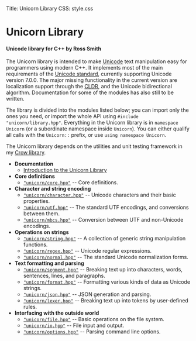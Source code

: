 Title: Unicorn Library
CSS: style.css

# Unicorn Library #

#### Unicode library for C++ by Ross Smith ####

The Unicorn library is intended to make [Unicode](http://www.unicode.org/)
text manipulation easy for programmers using modern C++. It implements most of
the main requirements of the [Unicode
standard](http://www.unicode.org/versions/latest/), currently supporting
Unicode version 7.0.0. The major missing functionality in the current version
are localization support through the [CLDR](http://cldr.unicode.org/index),
and the Unicode bidirectional algorithm. Documentation for some of the modules
has also still to be written.

The library is divided into the modules listed below; you can import only the
ones you need, or import the whole API using `#include "unicorn/library.hpp"`.
Everything in the Unicorn library is in `namespace Unicorn` (or a subordinate
namespace inside `Unicorn`). You can either qualify all calls with the
`Unicorn::` prefix, or use `using namespace Unicorn`.

The Unicorn library depends on the utilities and unit testing framework in my
[Crow library](https://github.com/CaptainCrowbar/crow-lib).

* **Documentation**
    * [Introduction to the Unicorn Library](intro.html)
* **Core definitions**
    * [`"unicorn/core.hpp"`](core.html) -- Core definitions.
* **Character and string encoding**
    * [`"unicorn/character.hpp"`](character.html) -- Unicode characters and their basic properties.
    * [`"unicorn/utf.hpp"`](utf.html) -- The standard UTF encodings, and conversions between them.
    * [`"unicorn/mbcs.hpp"`](mbcs.html) -- Conversion between UTF and non-Unicode encodings.
* **Operations on strings**
    * [`"unicorn/string.hpp"`](string.html) -- A collection of generic string manipulation functions.
    * [`"unicorn/regex.hpp"`](regex.html) -- Unicode regular expressions.
    * [`"unicorn/normal.hpp"`](normal.html) -- The standard Unicode normalization forms.
* **Text formatting and parsing**
    * [`"unicorn/segment.hpp"`](segment.html) -- Breaking text up into characters, words, sentences, lines, and paragraphs.
    * [`"unicorn/format.hpp"`](format.html) -- Formatting various kinds of data as Unicode strings.
    * [`"unicorn/json.hpp"`](json.html) -- JSON generation and parsing.
    * [`"unicorn/lexer.hpp"`](lexer.html) -- Breaking text up into tokens by user-defined rules.
* **Interfacing with the outside world**
    * [`"unicorn/file.hpp"`](file.html) -- Basic operations on the file system.
    * [`"unicorn/io.hpp"`](io.html) -- File input and output.
    * [`"unicorn/options.hpp"`](options.html) -- Parsing command line options.

